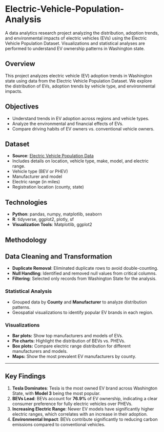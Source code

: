 # Electric-Vehicle-Population-Analysis
A data analytics research project analyzing the distribution, adoption trends, and environmental impacts of electric vehicles (EVs) using the Electric Vehicle Population Dataset. Visualizations and statistical analyses are performed to understand EV ownership patterns in Washington state.

## Overview
This project analyzes electric vehicle (EV) adoption trends in Washington state using data from the Electric Vehicle Population Dataset. We explore the distribution of EVs, adoption trends by vehicle type, and environmental impacts.

## Objectives
- Understand trends in EV adoption across regions and vehicle types.
- Analyze the environmental and financial effects of EVs.
- Compare driving habits of EV owners vs. conventional vehicle owners.

## Dataset
- **Source**: [Electric Vehicle Population Data](https://catalog.data.gov/dataset/electric-vehicle-population-data)
- Includes details on location, vehicle type, make, model, and electric range.
- Vehicle type (BEV or PHEV)
- Manufacturer and model
- Electric range (in miles)
- Registration location (county, state)

## Technologies
- **Python**: pandas, numpy, matplotlib, seaborn
- **R**: tidyverse, ggplot2, plotly, sf
- **Visualization Tools**: Matplotlib, ggplot2

## Methodology
## Data Cleaning and Transformation
- **Duplicate Removal**: Eliminated duplicate rows to avoid double-counting.
- **Null Handling**: Identified and removed null values from critical columns.
- **Filtering**: Selected only records from Washington State for the analysis.

### Statistical Analysis
- Grouped data by **County** and **Manufacturer** to analyze distribution patterns.
- Geospatial visualizations to identify popular EV brands in each region.

### Visualizations
- **Bar plots:** Show top manufacturers and models of EVs.
- **Pie charts:** Highlight the distribution of BEVs vs. PHEVs.
- **Box plots:** Compare electric range distribution for different manufacturers and models.
- **Maps:** Show the most prevalent EV manufacturers by county.

---

## Key Findings
1. **Tesla Dominates**: Tesla is the most owned EV brand across Washington State, with **Model 3** being the most popular.
2. **BEVs Lead**: BEVs account for **76.9%** of EV ownership, indicating a clear consumer preference for fully electric vehicles over PHEVs.
3. **Increasing Electric Range**: Newer EV models have significantly higher electric ranges, which correlates with an increase in their adoption.
4. **Environmental Impact**: BEVs contribute significantly to reducing carbon emissions compared to conventional vehicles.




